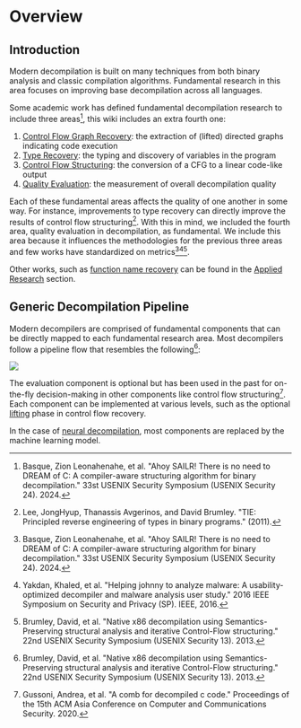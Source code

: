 # Overview
## Introduction

Modern decompilation is built on many techniques from both binary analysis and classic compilation algorithms. 
Fundamental research in this area focuses on improving base decompilation across all languages.

Some academic work has defined fundamental decompilation research to include three areas[^1], this wiki includes an extra fourth one:

1. [Control Flow Graph Recovery](/fundamentals/cfg_recovery/overview): the extraction of (lifted) directed graphs indicating code execution
2. [Type Recovery](/fundamentals/type_recovery/overview): the typing and discovery of variables in the program
3. [Control Flow Structuring](/fundamentals/cf_structuring/overview): the conversion of a CFG to a linear code-like output
4. [Quality Evaluation](/fundamentals/evaluation): the measurement of overall decompilation quality

Each of these fundamental areas affects the quality of one another in some way.
For instance, improvements to type recovery can directly improve the results of control flow structuring[^4].
With this in mind, we included the fourth area, quality evaluation in decompilation, as fundamental.
We include this area because it influences the methodologies for the previous three areas and few works have standardized on metrics[^1][^2][^3].

Other works, such as [function name recovery](/applied_research/symbol_recovery) can be found in the [Applied Research](/applied_research/overview) section.

## Generic Decompilation Pipeline

Modern decompilers are comprised of fundamental components that can be directly mapped to each fundamental research area.
Most decompilers follow a pipeline flow that resembles the following[^3]:

![](/static/img/dec-pipeline.svg)

The evaluation component is optional but has been used in the past for on-the-fly decision-making in other components like control flow structuring[^5].
Each component can be implemented at various levels, such as the optional [lifting](/fundamentals/cfg_recovery/lifting) phase in control flow recovery. 

In the case of [neural decompilation](/fundamentals/neural_decompilation), most components are replaced by the machine learning model. 



[^1]: Basque, Zion Leonahenahe, et al. "Ahoy SAILR! There is no need to DREAM of C: A compiler-aware structuring algorithm for binary decompilation." 33st USENIX Security Symposium (USENIX Security 24). 2024.
[^2]: Yakdan, Khaled, et al. "Helping johnny to analyze malware: A usability-optimized decompiler and malware analysis user study." 2016 IEEE Symposium on Security and Privacy (SP). IEEE, 2016.
[^3]: Brumley, David, et al. "Native x86 decompilation using Semantics-Preserving structural analysis and iterative Control-Flow structuring." 22nd USENIX Security Symposium (USENIX Security 13). 2013.
[^4]: Lee, JongHyup, Thanassis Avgerinos, and David Brumley. "TIE: Principled reverse engineering of types in binary programs." (2011).
[^5]: Gussoni, Andrea, et al. "A comb for decompiled c code." Proceedings of the 15th ACM Asia Conference on Computer and Communications Security. 2020.
